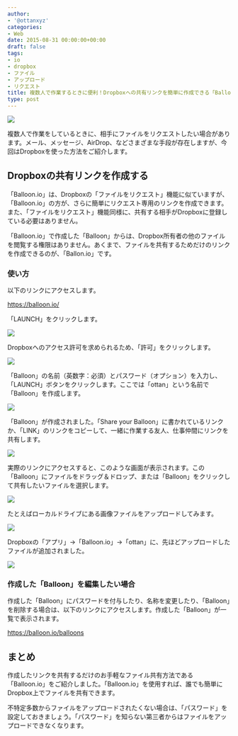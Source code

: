 ```yaml
---
author:
- '@ottanxyz'
categories:
- Web
date: 2015-08-31 00:00:00+00:00
draft: false
tags:
- io
- dropbox
- ファイル
- アップロード
- リクエスト
title: 複数人で作業するときに便利！Dropboxへの共有リンクを簡単に作成できる「Balloon.io」
type: post
---
```


![](150831-55e4535b1cacd.png)






複数人で作業をしているときに、相手にファイルをリクエストしたい場合があります。メール、メッセージ、AirDrop、などさまざまな手段が存在しますが、今回はDropboxを使った方法をご紹介します。





## Dropboxの共有リンクを作成する





「Balloon.io」は、Dropboxの「ファイルをリクエスト」機能に似ていますが、「Balloon.io」の方が、さらに簡単にリクエスト専用のリンクを作成できます。また、「ファイルをリクエスト」機能同様に、共有する相手がDropboxに登録している必要はありません。





「Balloon.io」で作成した「Balloon」からは、Dropbox所有者の他のファイルを閲覧する権限はありません。あくまで、ファイルを共有するためだけのリンクを作成できるのが、「Ballon.io」です。





### 使い方





以下のリンクにアクセスします。



https://balloon.io/



「LAUNCH」をクリックします。





![](150831-55e4535d2f7af.png)






Dropboxへのアクセス許可を求められるため、「許可」をクリックします。





![](150831-55e4535e93d3a.png)






「Balloon」の名前（英数字：必須）とパスワード（オプション）を入力し、「LAUNCH」ボタンをクリックします。ここでは「ottan」という名前で「Balloon」を作成します。





![](150831-55e4535fde898.png)






「Balloon」が作成されました。「Share your Balloon」に書かれているリンクか、「LINK」のリンクをコピーして、一緒に作業する友人、仕事仲間にリンクを共有します。





![](150831-55e453613b744.png)






実際のリンクにアクセスすると、このような画面が表示されます。この「Balloon」にファイルをドラッグ＆ドロップ、または「Balloon」をクリックして共有したいファイルを選択します。





![](150831-55e45362af6cf.png)






たとえばローカルドライブにある画像ファイルをアップロードしてみます。





![](150831-55e455f842a34.png)






Dropboxの「アプリ」→「Balloon.io」→「ottan」に、先ほどアップロードしたファイルが追加されました。





![](150831-55e4558130725.png)






### 作成した「Balloon」を編集したい場合





作成した「Balloon」にパスワードを付与したり、名称を変更したり、「Balloon」を削除する場合は、以下のリンクにアクセスします。作成した「Balloon」が一覧で表示されます。



https://balloon.io/balloons



## まとめ





作成したリンクを共有するだけのお手軽なファイル共有方法である「Balloon.io」をご紹介しました。「Balloon.io」を使用すれば、誰でも簡単にDropbox上でファイルを共有できます。





不特定多数からファイルをアップロードされたくない場合は、「パスワード」を設定しておきましょう。「パスワード」を知らない第三者からはファイルをアップロードできなくなります。